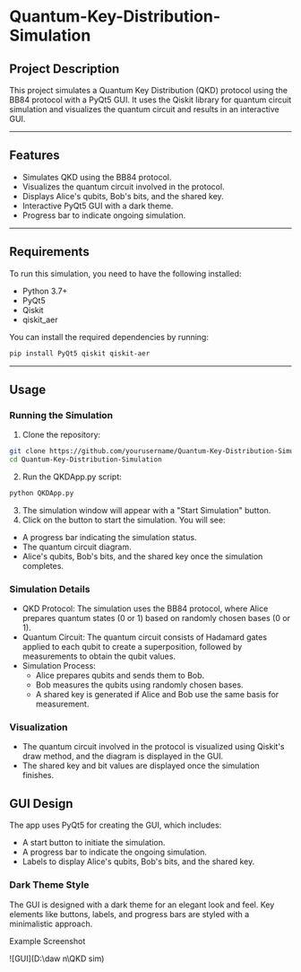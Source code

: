# Quantum-Key-Distribution-Simulation

## Project Description
This project simulates a Quantum Key Distribution (QKD) protocol using the BB84 protocol with a PyQt5 GUI. It uses the Qiskit library for quantum circuit simulation and visualizes the quantum circuit and results in an interactive GUI.

---

## Features
- Simulates QKD using the BB84 protocol.
- Visualizes the quantum circuit involved in the protocol.
- Displays Alice's qubits, Bob's bits, and the shared key.
- Interactive PyQt5 GUI with a dark theme.
- Progress bar to indicate ongoing simulation.

---

## Requirements
To run this simulation, you need to have the following installed:
- Python 3.7+
- PyQt5
- Qiskit
- qiskit_aer

You can install the required dependencies by running:
```bash
pip install PyQt5 qiskit qiskit-aer
```

---

## Usage
### Running the Simulation
1. Clone the repository:
```bash
git clone https://github.com/yourusername/Quantum-Key-Distribution-Simulation.git
cd Quantum-Key-Distribution-Simulation
```
2. Run the QKDApp.py script:
```bash
python QKDApp.py
```
3. The simulation window will appear with a "Start Simulation" button.
4. Click on the button to start the simulation. You will see:
- A progress bar indicating the simulation status.
- The quantum circuit diagram.
- Alice's qubits, Bob's bits, and the shared key once the simulation completes.

### Simulation Details
- QKD Protocol: The simulation uses the BB84 protocol, where Alice prepares quantum states (0 or 1) based on randomly chosen bases (0 or 1).
- Quantum Circuit: The quantum circuit consists of Hadamard gates applied to each qubit to create a superposition, followed by measurements to obtain the qubit values.
- Simulation Process:
  - Alice prepares qubits and sends them to Bob.
  - Bob measures the qubits using randomly chosen bases.
  - A shared key is generated if Alice and Bob use the same basis for measurement.

### Visualization
- The quantum circuit involved in the protocol is visualized using Qiskit's draw method, and the diagram is displayed in the GUI.
- The shared key and bit values are displayed once the simulation finishes.

## GUI Design
The app uses PyQt5 for creating the GUI, which includes:
- A start button to initiate the simulation.
- A progress bar to indicate the ongoing simulation.
- Labels to display Alice's qubits, Bob's bits, and the shared key.

### Dark Theme Style
The GUI is designed with a dark theme for an elegant look and feel. Key elements like buttons, labels, and progress bars are styled with a minimalistic approach.

Example Screenshot

![GUI](D:\daw n\QKD sim)

